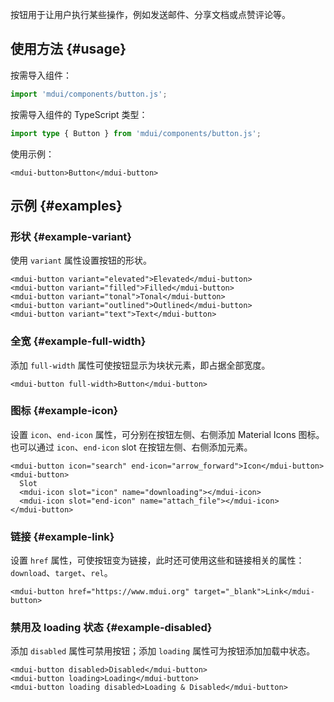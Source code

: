 按钮用于让用户执行某些操作，例如发送邮件、分享文档或点赞评论等。

## 使用方法 {#usage}

按需导入组件：

```js
import 'mdui/components/button.js';
```

按需导入组件的 TypeScript 类型：

```ts
import type { Button } from 'mdui/components/button.js';
```

使用示例：

```html,example
<mdui-button>Button</mdui-button>
```

## 示例 {#examples}

### 形状 {#example-variant}

使用 `variant` 属性设置按钮的形状。

```html,example,expandable
<mdui-button variant="elevated">Elevated</mdui-button>
<mdui-button variant="filled">Filled</mdui-button>
<mdui-button variant="tonal">Tonal</mdui-button>
<mdui-button variant="outlined">Outlined</mdui-button>
<mdui-button variant="text">Text</mdui-button>
```

### 全宽 {#example-full-width}

添加 `full-width` 属性可使按钮显示为块状元素，即占据全部宽度。

```html,example,expandable
<mdui-button full-width>Button</mdui-button>
```

### 图标 {#example-icon}

设置 `icon`、`end-icon` 属性，可分别在按钮左侧、右侧添加 Material Icons 图标。也可以通过 `icon`、`end-icon` slot 在按钮左侧、右侧添加元素。

```html,example,expandable
<mdui-button icon="search" end-icon="arrow_forward">Icon</mdui-button>
<mdui-button>
  Slot
  <mdui-icon slot="icon" name="downloading"></mdui-icon>
  <mdui-icon slot="end-icon" name="attach_file"></mdui-icon>
</mdui-button>
```

### 链接 {#example-link}

设置 `href` 属性，可使按钮变为链接，此时还可使用这些和链接相关的属性：`download`、`target`、`rel`。

```html,example,expandable
<mdui-button href="https://www.mdui.org" target="_blank">Link</mdui-button>
```

### 禁用及 loading 状态 {#example-disabled}

添加 `disabled` 属性可禁用按钮；添加 `loading` 属性可为按钮添加加载中状态。

```html,example,expandable
<mdui-button disabled>Disabled</mdui-button>
<mdui-button loading>Loading</mdui-button>
<mdui-button loading disabled>Loading & Disabled</mdui-button>
```
